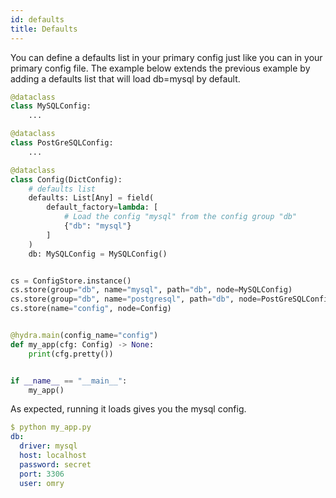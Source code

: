 ```yaml
---
id: defaults
title: Defaults
---
```


You can define a defaults list in your primary config just like you can in your primary config file.
The example below extends the previous example by adding a defaults list that will load db=mysql by default.

```python
@dataclass
class MySQLConfig:
    ...

@dataclass
class PostGreSQLConfig:
    ...

@dataclass
class Config(DictConfig):
    # defaults list
    defaults: List[Any] = field(
        default_factory=lambda: [
            # Load the config "mysql" from the config group "db"
            {"db": "mysql"}
        ]
    )
    db: MySQLConfig = MySQLConfig()


cs = ConfigStore.instance()
cs.store(group="db", name="mysql", path="db", node=MySQLConfig)
cs.store(group="db", name="postgresql", path="db", node=PostGreSQLConfig)
cs.store(name="config", node=Config)


@hydra.main(config_name="config")
def my_app(cfg: Config) -> None:
    print(cfg.pretty())


if __name__ == "__main__":
    my_app()
```
As expected, running it loads gives you the mysql config.
```yaml
$ python my_app.py
db:
  driver: mysql
  host: localhost
  password: secret
  port: 3306
  user: omry
```